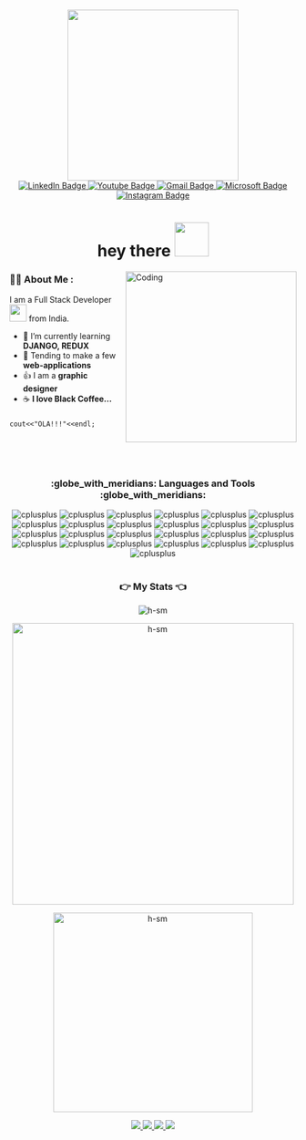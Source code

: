 <h1></h1>
<div id="header" align="center">
  <img src="https://i.imgur.com/Qb5mE89.gif" width="300"/>
<div id="badges">
  <a href="https://www.linkedin.com/in/harman-singh-hsm/">
    <img src="https://img.shields.io/badge/LinkedIn-blue?style=for-the-badge&logo=linkedin&logoColor=white" alt="LinkedIn Badge"/>
  </a>
  <a href="https://www.youtube.com/channel/UCvcwWk3pDhYg12QynQFNJXw">
    <img src="https://img.shields.io/badge/YouTube-red?style=for-the-badge&logo=youtube&logoColor=white" alt="Youtube Badge"/>
  </a>
  <a href="mailto:harmanmalht777@gmail.com">
    <img src="https://img.shields.io/badge/Gmail-D14836?style=for-the-badge&logo=gmail&logoColor=white" alt="Gmail Badge"/>
  </a>
  <a href="mailto:harmanmalht777@outlook.com">
    <img src="https://img.shields.io/badge/Microsoft_Outlook-0078D4?style=for-the-badge&logo=microsoft-outlook&logoColor=white" alt="Microsoft Badge"/>
  </a>
  <a href="https://www.instagram.com/hsmpaaji/?hl=en">
    <img src="https://img.shields.io/badge/Instagram-E4405F?style=for-the-badge&logo=instagram&logoColor=white" alt="Instagram Badge"/>
  </a>
</div>
  
  <h1>
  hey there
  <img src="https://media.giphy.com/media/hvRJCLFzcasrR4ia7z/giphy.gif" width="60px"/>
</h1>
</div>
<!--   <img src="https://i.giphy.com/media/l46ChKeGsmsfE3Un6/giphy.webp" width="600"/> -->

<img align="right" alt="Coding" width="300" src="https://gifdb.com/images/high/deku-reading-comic-wintn3ky37koreln.webp" >

### :man_technologist: About Me :
I am a Full Stack Developer <img src="https://media.giphy.com/media/WUlplcMpOCEmTGBtBW/giphy.gif" width="30"> from India.
- 🌱 I’m currently learning **DJANGO, REDUX**
- 💬 Tending to make a few **web-applications**
- :thumbsup: I am a **graphic designer**
- :coffee: **I love Black Coffee...**
###
<code>cout<<"OLA!!!"<<endl;</code>
<p><br><br></p>

<h1></h1>
<div align="center">
<h3 align="center">:globe_with_meridians: Languages and Tools :globe_with_meridians:</h3>
<div>
  <img src="https://img.shields.io/badge/C-00599C?style=for-the-badge&logo=c&logoColor=white" alt="cplusplus" />
  <img src="https://img.shields.io/badge/C%2B%2B-00599C?style=for-the-badge&logo=c%2B%2B&logoColor=white" alt="cplusplus" />
  <img src="https://img.shields.io/badge/CSS3-1572B6?style=for-the-badge&logo=css3&logoColor=white" alt="cplusplus" />
  <img src="https://img.shields.io/badge/HTML5-E34F26?style=for-the-badge&logo=html5&logoColor=white" alt="cplusplus" />
  <img src="https://img.shields.io/badge/json-5E5C5C?style=for-the-badge&logo=json&logoColor=white" alt="cplusplus" />
  <img src="https://img.shields.io/badge/Sass-CC6699?style=for-the-badge&logo=sass&logoColor=white" alt="cplusplus" />
  <img src="https://img.shields.io/badge/VSCode-0078D4?style=for-the-badge&logo=visual%20studio%20code&logoColor=white" alt="cplusplus" />	
  <img src="https://img.shields.io/badge/React_Native-20232A?style=for-the-badge&logo=react&logoColor=61DAFB" alt="cplusplus" />
  <img src="https://img.shields.io/badge/MongoDB-4EA94B?style=for-the-badge&logo=mongodb&logoColor=white" alt="cplusplus" />  
  <img src="https://img.shields.io/badge/JavaScript-323330?style=for-the-badge&logo=javascript&logoColor=F7DF1E" alt="cplusplus" />
  <img src="https://img.shields.io/badge/Pug-E3C29B?style=for-the-badge&logo=pug&logoColor=black" alt="cplusplus" />
  <img src="https://img.shields.io/badge/Python-FFD43B?style=for-the-badge&logo=python&logoColor=blue" alt="cplusplus" />
  <img src="https://img.shields.io/badge/Colab-F9AB00?style=for-the-badge&logo=googlecolab&color=525252" alt="cplusplus" />
  <img src="https://img.shields.io/badge/Eclipse-2C2255?style=for-the-badge&logo=eclipse&logoColor=white" alt="cplusplus" />
  <img src="https://img.shields.io/badge/R-276DC3?style=for-the-badge&logo=r&logoColor=white" alt="cplusplus" />
  <img src="https://img.shields.io/badge/MySQL-005C84?style=for-the-badge&logo=mysql&logoColor=white" alt="cplusplus" />
  <img src="https://img.shields.io/badge/Adobe%20Photoshop-31A8FF?style=for-the-badge&logo=Adobe%20Photoshop&logoColor=black" alt="cplusplus" />
  <img src="https://img.shields.io/badge/Canva-%2300C4CC.svg?&style=for-the-badge&logo=Canva&logoColor=white" alt="cplusplus" />
  <img src="https://img.shields.io/badge/GitHub%20Pages-222222?style=for-the-badge&logo=GitHub%20Pages&logoColor=white" alt="cplusplus" />
  <img src="https://img.shields.io/badge/GIT-E44C30?style=for-the-badge&logo=git&logoColor=white" alt="cplusplus" />
  <img src="https://img.shields.io/badge/Redux-593D88?style=for-the-badge&logo=redux&logoColor=white" alt="cplusplus" />
  <img src="https://img.shields.io/badge/Node.js-339933?style=for-the-badge&logo=nodedotjs&logoColor=white" alt="cplusplus" />
  <img src="https://img.shields.io/badge/Express.js-000000?style=for-the-badge&logo=express&logoColor=white" alt="cplusplus" />
  <img src="https://img.shields.io/badge/Jupyter-F37626.svg?&style=for-the-badge&logo=Jupyter&logoColor=white" alt="cplusplus" />
  <img src="https://img.shields.io/badge/npm-CB3837?style=for-the-badge&logo=npm&logoColor=white" alt="cplusplus" />
<!--   <img src="https://img.shields.io/badge/Sass-CC6699?style=for-the-badge&logo=sass&logoColor=white" alt="cplusplus" /> -->
  
  
  
  
 <h1></h1>

  
### :point_right: My Stats :point_left:


<p align="center">
  <img src="https://github-readme-streak-stats.herokuapp.com/?user=h-sm&theme=gotham" alt="h-sm" />
</p>
<p align="center">
  <img src="https://github-readme-stats.vercel.app/api?username=h-sm&show_icons=true&locale=en&theme=gotham" alt="h-sm" width="494"/>
</p>
<p align="center">
  <img src="https://github-readme-stats.vercel.app/api/top-langs?username=h-sm&show_icons=true&locale=en&layout=compact&theme=gotham" alt="h-sm" width="350"/>
</p>
  
  <a href="https://github.com/H-SM">
    <img src="https://img.shields.io/badge/GitHub-100000?style=for-the-badge&logo=github&logoColor=white" />
  </a>
  <a href="https://leetcode.com/harmanmalht777">
    <img src="https://img.shields.io/badge/-LeetCode-FFA116?style=for-the-badge&logo=LeetCode&logoColor=black" />
  </a>
  <a href="https://codeforces.com/profile/hsm_">
    <img src="https://img.shields.io/badge/Codeforces-445f9d?style=for-the-badge&logo=Codeforces&logoColor=white" />
  </a>
  <a href="https://open.spotify.com/user/9m5r99zyz8uow0us14xu2vhg1?si=33a87c12bb0e4ba1">
    <img src="https://img.shields.io/badge/Spotify-1ED760?&style=for-the-badge&logo=spotify&logoColor=white" />
  </a>
  <p align="center">
  <img src="https://komarev.com/ghpvc/?username=H-SM&color=5c77d6" alt=""/>
</div>
<!-- <a target="_blank" rel="noopener noreferrer nofollow" href="https://camo.githubusercontent.com/c1ae10a8787aa4a8e7d434ff7ecb5d47695e1c7c7fee85253fb6b54f260eef95/68747470733a2f2f63617073756c652d72656e6465722e76657263656c2e6170702f6170693f747970653d776176696e6726636f6c6f723d6772616469656e74266865696768743d3131302673656374696f6e3d666f6f74657226616e696d6174696f6e3d7477696e6b6c696e67"><img src="https://camo.githubusercontent.com/c1ae10a8787aa4a8e7d434ff7ecb5d47695e1c7c7fee85253fb6b54f260eef95/68747470733a2f2f63617073756c652d72656e6465722e76657263656c2e6170702f6170693f747970653d776176696e6726636f6c6f723d6772616469656e74266865696768743d3131302673656374696f6e3d666f6f74657226616e696d6174696f6e3d7477696e6b6c696e67" data-canonical-src="https://capsule-render.vercel.app/api?type=waving&amp;color=gradient&amp;height=110&amp;section=footer&amp;animation=twinkling" style="max-width: 100%;"></a>
   -->
